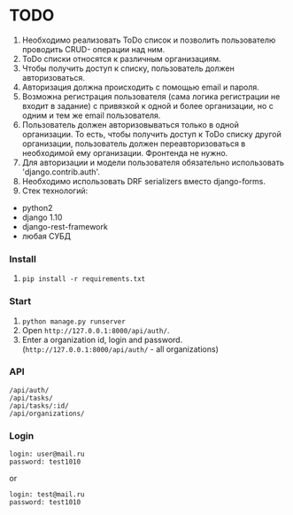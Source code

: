 # TODO
1. Необходимо реализовать ToDo список и позволить пользователю проводить CRUD-
операции над ним.
2. ToDo списки относятся к различным организациям.
3. Чтобы получить доступ к списку, пользователь должен авторизоваться.
4. Авторизация должна происходить с помощью email и пароля.
5. Возможна регистрация пользователя (сама логика регистрации не входит в задание) с
привязкой к одной и более организации, но с одним и тем же email пользователя.
6. Пользователь должен авторизовываться только в одной организации. То есть, чтобы
получить доступ к ToDo списку другой организации, пользователь должен
переавторизоваться в необходимой ему организации. Фронтенда не нужно.
7. Для авторизации и модели пользователя обязательно использовать
'django.contrib.auth'.
8. Необходимо использовать DRF serializers вместо django-forms.
9. Стек технологий:
- python2
- django 1.10
- django-rest-framework
- любая СУБД

### Install
1. `pip install -r requirements.txt`

### Start
1. `python manage.py runserver`
2. Open `http://127.0.0.1:8000/api/auth/`.
3. Enter a organization id, login and password.
(`http://127.0.0.1:8000/api/auth/` - all organizations)

### API
```
/api/auth/
/api/tasks/
/api/tasks/:id/
/api/organizations/
```

### Login
```
login: user@mail.ru
password: test1010
```
or

```
login: test@mail.ru
password: test1010
```
